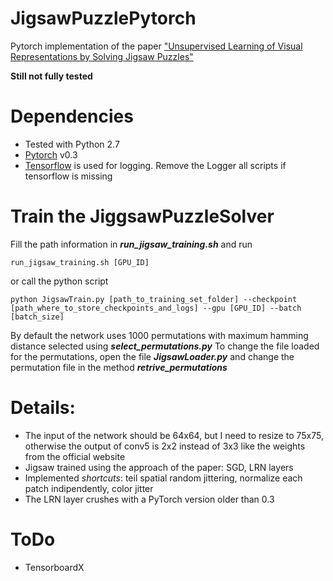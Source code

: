 # JigsawPuzzlePytorch
Pytorch implementation of the paper ["Unsupervised Learning of Visual Representations by Solving Jigsaw Puzzles"](https://arxiv.org/abs/1603.09246)

**Still not fully tested**

# Dependencies
- Tested with Python 2.7
- [Pytorch](http://pytorch.org/) v0.3
- [Tensorflow](https://www.tensorflow.org/) is used for logging. 
  Remove the Logger all scripts if tensorflow is missing

# Train the JiggsawPuzzleSolver
Fill the path information in **_run_jigsaw_training.sh_** and run
```
run_jigsaw_training.sh [GPU_ID]
```
or call the python script
```
python JigsawTrain.py [path_to_training_set_folder] --checkpoint [path_where_to_store_checkpoints_and_logs] --gpu [GPU_ID] --batch [batch_size]
```
By default the network uses 1000 permutations with maximum hamming distance selected using **_select_permutations.py_**
To change the file loaded for the permutations, open the file **_JigsawLoader.py_** and change the permutation file in the method **_retrive_permutations_**

# Details:
- The input of the network should be 64x64, but I need to resize to 75x75,
  otherwise the output of conv5 is 2x2 instead of 3x3 like the weights from
  the official website
- Jigsaw trained using the approach of the paper: SGD, LRN layers
- Implemented *shortcuts*: teil spatial random jittering, normalize each patch indipendently, color jitter
- The LRN layer crushes with a PyTorch version older than 0.3

# ToDo
- TensorboardX
